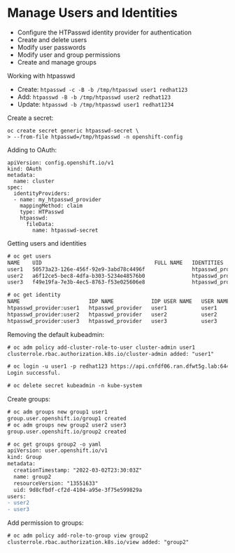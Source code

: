 # Manage Users and Identities
- Configure the HTPasswd identity provider for authentication
- Create and delete users
- Modify user passwords
- Modify user and group permissions
- Create and manage groups

Working with htpasswd

- Create: `htpasswd -c -B -b /tmp/htpasswd user1 redhat123`
- Add: `htpasswd -B -b /tmp/htpasswd user2 redhat123`
- Update: `htpasswd -b /tmp/htpasswd user1 redhat1234`

Create a secret:
```
oc create secret generic htpasswd-secret \
> --from-file htpasswd=/tmp/htpasswd -n openshift-config
```

Adding to OAuth:
```
apiVersion: config.openshift.io/v1
kind: OAuth
metadata:
  name: cluster
spec:
  identityProviders:
  - name: my_htpasswd_provider
    mappingMethod: claim
    type: HTPasswd
    htpasswd:
      fileData:
        name: htpasswd-secret
```

Getting users and identities
```diff
# oc get users
NAME    UID                                    FULL NAME   IDENTITIES
user1   50573a23-126e-456f-92e9-3abd78c4496f               htpasswd_provider:user1
user2   a6f12ce5-bec8-4dfa-b303-5234e48576b0               htpasswd_provider:user2
user3   f49e19fa-7e3b-4ec5-8763-f53e025606e8               htpasswd_provider:user3

# oc get identity
NAME                      IDP NAME            IDP USER NAME   USER NAME   USER UID
htpasswd_provider:user1   htpasswd_provider   user1           user1       50573a23-126e-456f-92e9-3abd78c4496f
htpasswd_provider:user2   htpasswd_provider   user2           user2       a6f12ce5-bec8-4dfa-b303-5234e48576b0
htpasswd_provider:user3   htpasswd_provider   user3           user3       f49e19fa-7e3b-4ec5-8763-f53e025606e8

```

Removing the default kubeadmin:
```diff
# oc adm policy add-cluster-role-to-user cluster-admin user1
clusterrole.rbac.authorization.k8s.io/cluster-admin added: "user1"

# oc login -u user1 -p redhat123 https://api.cnfdf06.ran.dfwt5g.lab:6443
Login successful.

# oc delete secret kubeadmin -n kube-system
```

Create groups:
```diff
# oc adm groups new group1 user1
group.user.openshift.io/group1 created
# oc adm groups new group2 user2 user3
group.user.openshift.io/group2 created

# oc get groups group2 -o yaml
apiVersion: user.openshift.io/v1
kind: Group
metadata:
  creationTimestamp: "2022-03-02T23:30:03Z"
  name: group2
  resourceVersion: "13551633"
  uid: 9d8cfbdf-cf2d-4104-a95e-3f75e599829a
users:
- user2
- user3

```

Add permission to groups:
```diff
# oc adm policy add-role-to-group view group2
clusterrole.rbac.authorization.k8s.io/view added: "group2"

```
